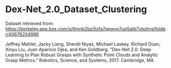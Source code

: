 # Dex-Net_2.0_Dataset_Clustering


Dataset retrieved from: https://berkeley.app.box.com/s/6mnb2bzi5zfa7qpwyn7uq5atb7vbztng/folder/40676204986

Jeffrey Mahler, Jacky Liang, Sherdil Niyaz, Michael Laskey, Richard Doan, Xinyu Liu, Juan Aparicio Ojea,
and Ken Goldberg. "Dex-Net 2.0: Deep Learning to Plan Robust Grasps with Synthetic Point Clouds and Analytic
Grasp Metrics." Robotics, Science, and Systems, 2017. Cambridge, MA.
